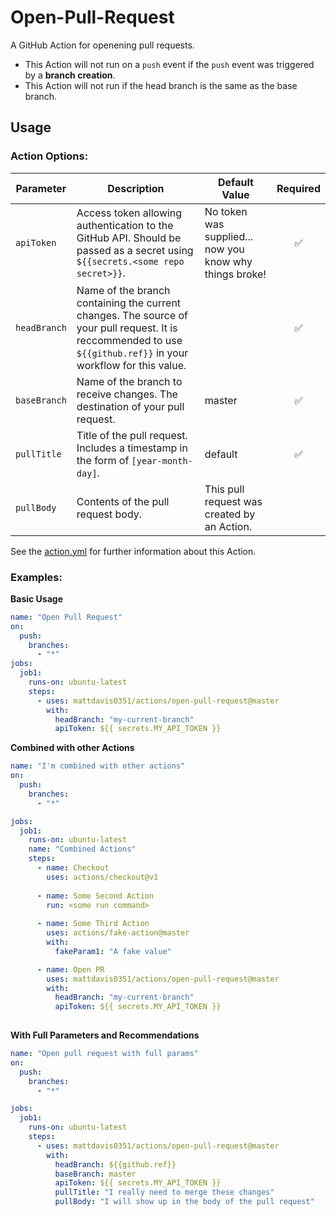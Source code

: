 # Open-Pull-Request

A GitHub Action for openening pull requests.  
- This Action will not run on a `push` event if the `push` event was triggered by a **branch creation**.  
- This Action will not run if the head branch is the same as the base branch.

## Usage

### Action Options:

|Parameter|Description|Default Value|Required|
|---|---|---|:---:|
|`apiToken`|Access token allowing authentication to the GitHub API.  Should be passed as a secret using `${{secrets.<some repo secret>}}`.|No token was supplied... now you know why things broke!|:white_check_mark:|
|`headBranch`|Name of the branch containing the current changes.  The source of your pull request.  It is reccommended to use `${{github.ref}}` in your workflow for this value.||:white_check_mark:|
|`baseBranch`|Name of the branch to receive changes.  The destination of your pull request.|master|:white_check_mark:|
|`pullTitle`|Title of the pull request.  Includes a timestamp in the form of `[year-month-day]`.|default|:white_check_mark:|
|`pullBody`|Contents of the pull request body.|This pull request was created by an Action.||

See the [action.yml](https://github.com/mattdavis0351/actions/blob/master/open-pull-request/action.yml) for further information about this Action.

### Examples:

**Basic Usage**
```yaml
name: "Open Pull Request"
on:
  push:
    branches:
      - "*"
jobs:
  job1:
    runs-on: ubuntu-latest
    steps:
      - uses: mattdavis0351/actions/open-pull-request@master
        with:
          headBranch: "my-current-branch"
          apiToken: ${{ secrets.MY_API_TOKEN }}        
```

**Combined with other Actions**
```yaml
name: "I'm combined with other actions"
on:
  push:
    branches:
      - "*"

jobs:
  job1:
    runs-on: ubuntu-latest
    name: "Combined Actions"
    steps:
      - name: Checkout
        uses: actions/checkout@v1
        
      - name: Some Second Action
        run: <some run command>
        
      - name: Some Third Action
        uses: actions/fake-action@master
        with:
          fakeParam1: "A fake value"

      - name: Open PR
        uses: mattdavis0351/actions/open-pull-request@master
        with:
          headBranch: "my-current-branch"
          apiToken: ${{ secrets.MY_API_TOKEN }}
          
```

**With Full Parameters and Recommendations**
```yaml
name: "Open pull request with full params"
on:
  push:
    branches:
      - "*"

jobs:
  job1:
    runs-on: ubuntu-latest
    steps:
      - uses: mattdavis0351/actions/open-pull-request@master
        with:
          headBranch: ${{github.ref}}
          baseBranch: master
          apiToken: ${{ secrets.MY_API_TOKEN }}
          pullTitle: "I really need to merge these changes"
          pullBody: "I will show up in the body of the pull request"
```

